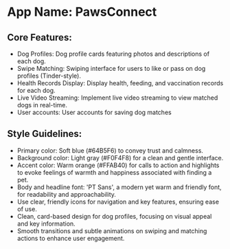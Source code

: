 # **App Name**: PawsConnect

## Core Features:

- Dog Profiles: Dog profile cards featuring photos and descriptions of each dog.
- Swipe Matching: Swiping interface for users to like or pass on dog profiles (Tinder-style).
- Health Records Display: Display health, feeding, and vaccination records for each dog.
- Live Video Streaming: Implement live video streaming to view matched dogs in real-time.
- User accounts: User accounts for saving dog matches

## Style Guidelines:

- Primary color: Soft blue (#64B5F6) to convey trust and calmness.
- Background color: Light gray (#F0F4F8) for a clean and gentle interface.
- Accent color: Warm orange (#FFAB40) for calls to action and highlights to evoke feelings of warmth and happiness associated with finding a pet.
- Body and headline font: 'PT Sans', a modern yet warm and friendly font, for readability and approachability.
- Use clear, friendly icons for navigation and key features, ensuring ease of use.
- Clean, card-based design for dog profiles, focusing on visual appeal and key information.
- Smooth transitions and subtle animations on swiping and matching actions to enhance user engagement.
